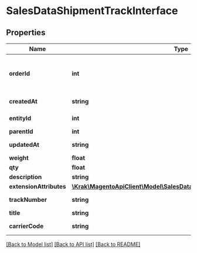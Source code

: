 # SalesDataShipmentTrackInterface

## Properties
Name | Type | Description | Notes
------------ | ------------- | ------------- | -------------
**orderId** | **int** | The order_id for the shipment package. | 
**createdAt** | **string** | Created-at timestamp. | [optional] 
**entityId** | **int** | Shipment package ID. | [optional] 
**parentId** | **int** | Parent ID. | 
**updatedAt** | **string** | Updated-at timestamp. | [optional] 
**weight** | **float** | Weight. | 
**qty** | **float** | Quantity. | 
**description** | **string** | Description. | 
**extensionAttributes** | [**\Krak\MagentoApiClient\Model\SalesDataShipmentTrackExtensionInterface**](SalesDataShipmentTrackExtensionInterface.md) |  | [optional] 
**trackNumber** | **string** | Track number. | 
**title** | **string** | Title. | 
**carrierCode** | **string** | Carrier code. | 

[[Back to Model list]](../README.md#documentation-for-models) [[Back to API list]](../README.md#documentation-for-api-endpoints) [[Back to README]](../README.md)


